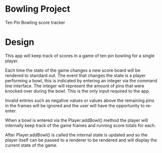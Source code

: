 # Bowling Project
Ten Pin Bowling score tracker

# Design

This app will keep track of scores in a game of ten pin bowling for a single player.

Each time the state of the game changes a new score board will be rendered to standard out.
The event that changes the state is a player performing a bowl, this is indicated by entering 
an integer via the command line interface. The integer will represent the amount of pins
that were knocked over during the bowl. This is the only input required to the app.

Invalid entries such as negative values or values above the remaining pins in the frames will be ignored
and the user will have the opportunity to re-enter.

When a bowl is entered via the Player.addBowl() method the player will internally keep
track of the game frames and running score totals for each.

After Player.addBowl() is called the internal state is updated and so the player itself
can be passed to a renderer to be rendered and will display the current state of the game.
